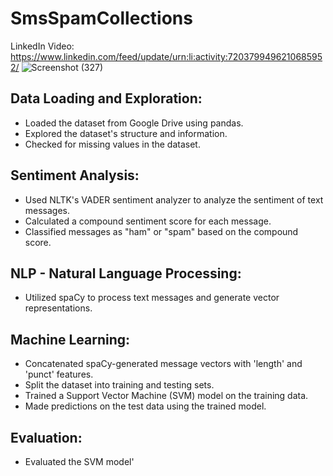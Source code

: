 # SmsSpamCollections
LinkedIn Video: https://www.linkedin.com/feed/update/urn:li:activity:7203799496210685952/
![Screenshot (327)](https://github.com/Lavan1999/Project-11_Spam-Or_Ham_Detection/assets/152668558/94fcd50a-428d-42cf-8f54-104b6a5aa212)

## Data Loading and Exploration:
- Loaded the dataset from Google Drive using pandas.
- Explored the dataset's structure and information.
- Checked for missing values in the dataset.
  
## Sentiment Analysis:
- Used NLTK's VADER sentiment analyzer to analyze the sentiment of text messages.
- Calculated a compound sentiment score for each message.
- Classified messages as "ham" or "spam" based on the compound score.
  
## NLP - Natural Language Processing:
- Utilized spaCy to process text messages and generate vector representations.
  
## Machine Learning:
- Concatenated spaCy-generated message vectors with 'length' and 'punct' features.
- Split the dataset into training and testing sets.
- Trained a Support Vector Machine (SVM) model on the training data.
- Made predictions on the test data using the trained model.
  
## Evaluation:
- Evaluated the SVM model'
